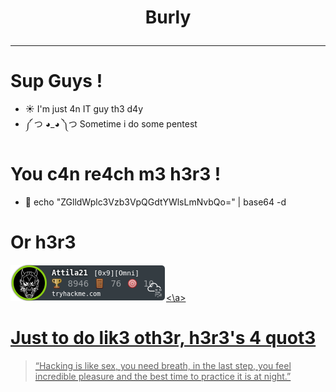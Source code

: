 # <p align="center">Burly</p>
<hr>

# Sup Guys !
- ☀ I'm just 4n IT guy th3 d4y
- ༼ つ ◕_◕ ༽つ Sometime i do some pentest 

# You c4n re4ch m3 h3r3 !
- 📧 echo "ZGlldWplc3Vzb3VpQGdtYWlsLmNvbQo=" | base64 -d

# Or h3r3
<a href="https://tryhackme.com/p/Attila21"><img src="https://github.com/Burly0/Burly0/blob/0b52e05f9f2baf4117d3d7d883b386d761fd4350/Attila21.png" alt="TryHackMe"><\a>

# Just to do lik3 oth3r, h3r3's 4 quot3
> “Hacking is like sex, you need breath, in the last step, you feel incredible pleasure and the best time to practice it is at night.”
